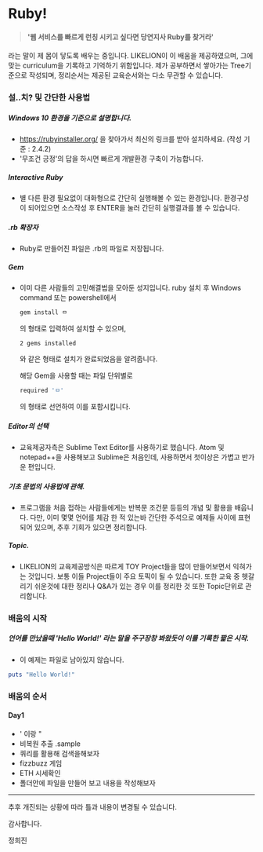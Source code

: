 # Ruby!

> #### '웹 서비스를 빠르게 런칭 시키고 싶다면 당연지사 Ruby를 찾거라'

라는 말이 제 몸이 닿도록 배우는 중입니다. LIKELION이 이 배움을 제공하였으며, 그에 맞는 curriculum을 기록하고 기억하기 위함입니다. 제가 공부하면서 쌓아가는 Tree기준으로 작성되며, 정리순서는 제공된 교육순서와는 다소 무관할 수 있습니다.



### 설..치? 및 간단한 사용법

##### Windows 10 환경을 기준으로 설명합니다.

* <https://rubyinstaller.org/> 을 찾아가서 최신의 링크를 받아 설치하세요. (작성 기준 :  2.4.2)
* '무조건 긍정'의 답을 하시면 빠르게 개발환경 구축이 가능합니다.

##### Interactive Ruby

* 별 다른 환경 필요없이 대화형으로 간단히 실행해볼 수 있는 환경입니다. 환경구성이 되어있으면 소스작성 후 ENTER을 눌러 간단히 실행결과를 볼 수 있습니다.

##### .rb 확장자

* Ruby로 만들어진 파일은 .rb의 파일로 저장됩니다.

##### Gem

* 이미 다른 사람들의 고민해결법을 모아둔 성지입니다. ruby 설치 후 Windows command 또는 powershell에서 

  ```powershell
  gem install ㅁ
  ```

  의 형태로 입력하여 설치할 수 있으며, 

  ```
  2 gems installed
  ```

  와 같은 형태로 설치가 완료되었음을 알려줍니다.

  해당 Gem을 사용할 때는 파일 단위별로 

  ```ruby
  required 'ㅁ'
  ```

  의 형태로 선언하여 이를 포함시킵니다.

##### Editor의 선택

* 교육제공자측은 Sublime Text Editor를 사용하기로 했습니다. Atom 및 notepad++을 사용해보고 Sublime은 처음인데, 사용하면서 첫이상은 가볍고 반가운 편입니다.

##### 기초 문법의 사용법에 관해.

- 프로그램을 처음 접하는 사람들에게는 반복문 조건문 등등의 개념 및 활용을 배웁니다. 다만, 이미 몇몇 언어를 체감 한 적 있는바 간단한 주석으로 예제들 사이에 표현되어 있으며, 추후 기회가 있으면 정리합니다.

##### Topic.

- LIKELION의 교육제공방식은 따르게 TOY Project들을 많이 만들어보면서 익혀가는 것입니다. 보통 이들 Project들이 주요 토픽이 될 수 있습니다. 또한 교육 중 헷갈리기 쉬운것에 대한 정리나 Q&A가 있는 경우 이를 정리한 것 또한 Topic단위로 관리합니다.



### 배움의 시작

##### 언어를 만났을때 'Hello World!' 라는 말을 주구장창 봐왔듯이 이를 기록한 짧은 시작. 

- 이 예제는 파일로 남아있지 않습니다.

```ruby
puts "Hello World!"
```



### 배움의 순서

#### Day1

- ' 이랑 "
- 비복원 추출 .sample
- 쿼리를 활용해 검색을해보자
- fizzbuzz 게임
- ETH 시세확인
- 폴더안에 파일을 만들어 보고 내용을 작성해보자



----

추후 개진되는 상황에 따라 틀과 내용이 변경될 수 있습니다.

감사합니다.

정희진